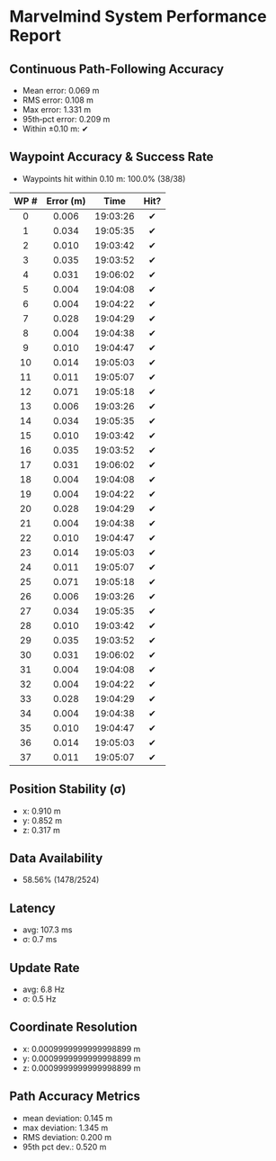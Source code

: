 # Marvelmind System Performance Report

## Continuous Path-Following Accuracy
- Mean error:      0.069 m
- RMS error:       0.108 m
- Max error:       1.331 m
- 95th‐pct error:  0.209 m
- Within ±0.10 m:  ✔

## Waypoint Accuracy & Success Rate
- Waypoints hit within 0.10 m: 100.0% (38/38)

| WP # | Error (m) |   Time   | Hit? |
|:----:|:---------:|:--------:|:----:|
|  0   |   0.006   | 19:03:26 |  ✔   |
|  1   |   0.034   | 19:05:35 |  ✔   |
|  2   |   0.010   | 19:03:42 |  ✔   |
|  3   |   0.035   | 19:03:52 |  ✔   |
|  4   |   0.031   | 19:06:02 |  ✔   |
|  5   |   0.004   | 19:04:08 |  ✔   |
|  6   |   0.004   | 19:04:22 |  ✔   |
|  7   |   0.028   | 19:04:29 |  ✔   |
|  8   |   0.004   | 19:04:38 |  ✔   |
|  9   |   0.010   | 19:04:47 |  ✔   |
|  10  |   0.014   | 19:05:03 |  ✔   |
|  11  |   0.011   | 19:05:07 |  ✔   |
|  12  |   0.071   | 19:05:18 |  ✔   |
|  13  |   0.006   | 19:03:26 |  ✔   |
|  14  |   0.034   | 19:05:35 |  ✔   |
|  15  |   0.010   | 19:03:42 |  ✔   |
|  16  |   0.035   | 19:03:52 |  ✔   |
|  17  |   0.031   | 19:06:02 |  ✔   |
|  18  |   0.004   | 19:04:08 |  ✔   |
|  19  |   0.004   | 19:04:22 |  ✔   |
|  20  |   0.028   | 19:04:29 |  ✔   |
|  21  |   0.004   | 19:04:38 |  ✔   |
|  22  |   0.010   | 19:04:47 |  ✔   |
|  23  |   0.014   | 19:05:03 |  ✔   |
|  24  |   0.011   | 19:05:07 |  ✔   |
|  25  |   0.071   | 19:05:18 |  ✔   |
|  26  |   0.006   | 19:03:26 |  ✔   |
|  27  |   0.034   | 19:05:35 |  ✔   |
|  28  |   0.010   | 19:03:42 |  ✔   |
|  29  |   0.035   | 19:03:52 |  ✔   |
|  30  |   0.031   | 19:06:02 |  ✔   |
|  31  |   0.004   | 19:04:08 |  ✔   |
|  32  |   0.004   | 19:04:22 |  ✔   |
|  33  |   0.028   | 19:04:29 |  ✔   |
|  34  |   0.004   | 19:04:38 |  ✔   |
|  35  |   0.010   | 19:04:47 |  ✔   |
|  36  |   0.014   | 19:05:03 |  ✔   |
|  37  |   0.011   | 19:05:07 |  ✔   |

## Position Stability (σ)
- x: 0.910 m
- y: 0.852 m
- z: 0.317 m

## Data Availability
- 58.56% (1478/2524)

## Latency
- avg: 107.3 ms
- σ: 0.7 ms

## Update Rate
- avg: 6.8 Hz
- σ: 0.5 Hz

## Coordinate Resolution
- x: 0.0009999999999998899 m
- y: 0.0009999999999998899 m
- z: 0.0009999999999998899 m

## Path Accuracy Metrics
- mean deviation: 0.145 m
- max deviation:  1.345 m
- RMS deviation:  0.200 m
- 95th pct dev.:  0.520 m
